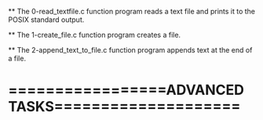 ** The 0-read_textfile.c function program reads a text file and prints it to the POSIX standard output.

** The 1-create_file.c function program creates a file.

** The 2-append_text_to_file.c function program appends text at the end of a file.



=================ADVANCED TASKS====================
===================================================



